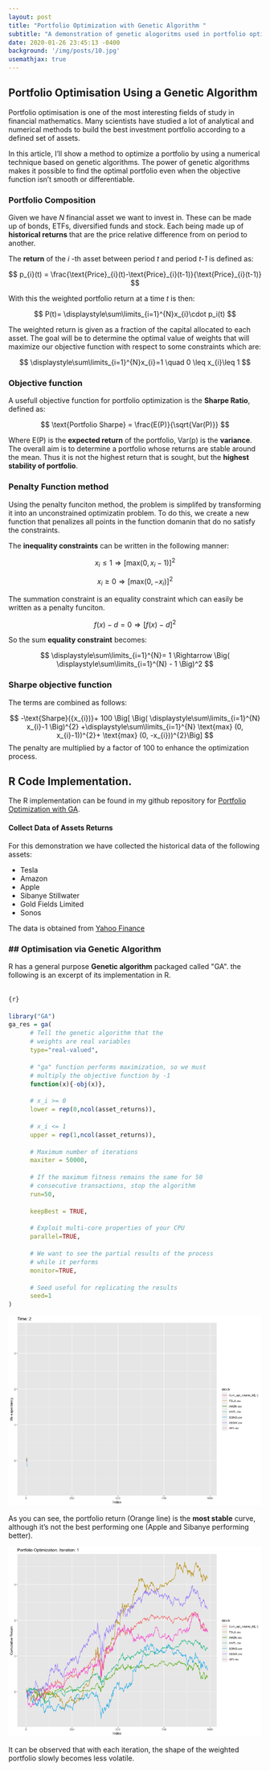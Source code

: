 ```yaml
---
layout: post
title: "Portfolio Optimization with Genetic Algorithm "
subtitle: "A demonstration of genetic alogoritms used in portfolio optimization"
date: 2020-01-26 23:45:13 -0400
background: '/img/posts/10.jpg'
usemathjax: true
---
```


## Portfolio Optimisation Using a Genetic Algorithm

Portfolio optimisation is one of the most interesting fields of study in financial mathematics. Many scientists have studied a lot of analytical and numerical methods to build the best investment portfolio according to a defined set of assets.

In this article, I’ll show a method to optimize a portfolio by using a numerical technique based on genetic algorithms. The power of genetic algorithms makes it possible to find the optimal portfolio even when the objective function isn’t smooth or differentiable.

### Portfolio Composition

Given we have *N* financial asset we want to invest in. These can be made up of bonds, ETFs, diversified funds and stock. Each being made up of **historical returns**  that are the price relative difference from on period to another. 

The **return** of the *i* -th asset between period *t* and period *t-1* is defined as:

$$
p_{i}(t) = \frac{\text{Price}_{i}(t)-\text{Price}_{i}(t-1)}{\text{Price}_{i}(t-1)}
$$

With this the weighted portfolio return at a time *t* is then:

$$
P(t)= \displaystyle\sum\limits_{i=1}^{N}x_{i}\cdot p_i(t)
$$

 The weighted return is given as a fraction of the capital allocated to each asset. 
 The goal will be to determine the optimal value of weights that will maximize our objective function with respect to some constraints which are:

$$
\displaystyle\sum\limits_{i=1}^{N}x_{i}=1 \quad 0 \leq x_{i}\leq 1
$$

### Objective function
A usefull objective function for portfolio optimization is the **Sharpe Ratio**, defined as:

$$
\text{Portfolio Sharpe} = \frac{E(P)}{\sqrt{Var(P)}}
$$

Where E(P) is the **expected return** of the portfolio, Var(p) is the **variance**. 
The overall aim is to determine a portfolio whose returns are stable around the mean. Thus it is not the highest return that is sought, but the **highest stability of portfolio**.

### Penalty Function method

Using the penalty funciton method, the problem is simplifed by transforming it into an unconstrained optimizatin problem. To do this, we create a new function that penalizes all points in the function domanin that do no satisfy the constraints.

The **inequality constraints** can be written in the following manner:

$$
x_{i} \leq 1   \Rightarrow [\text{max}(0,x_{i}-1)]^2
$$


$$
x_{i} \geq 0   \Rightarrow [\text{max}(0,-x_{i})]^2
$$


The summation constraint is an equality constraint which can easily be written as a penalty funciton.

$$
f(x) - d = 0 \Rightarrow [f(x) -d]^2
$$

So the sum **equality constraint** becomes:

$$
\displaystyle\sum\limits_{i=1}^{N}= 1 \Rightarrow \Big( \displaystyle\sum\limits_{i=1}^{N} - 1 \Big)^2
$$


### Sharpe objective function
The terms are combined as follows:

$$
-\text{Sharpe}({x_{i})}+ 100 \Big[ \Big( \displaystyle\sum\limits_{i=1}^{N} x_{i}-1 \Big)^{2} +\displaystyle\sum\limits_{i=1}^{N} \text{max} (0, x_{i}-1))^{2}+  \text{max} (0, -x_{i}))^{2}\Big]
$$
The penalty are multiplied by a factor of 100 to enhance the optimization process.


## R Code Implementation.
The R implementation can be found in my github repository for [Portfolio Optimization with GA](https://github.com/lesego94/Machine-Learning.git).

#### Collect Data of Assets Returns
For this demonstration we have collected the historical data of the following assets:

+ Tesla
+ Amazon
+ Apple
+ Sibanye Stillwater
+ Gold Fields Limited
+ Sonos

The data is obtained from [Yahoo Finance](https://finance.yahoo.com/) 

### ## Optimisation via Genetic Algorithm

R has a general purpose **Genetic algorithm** packaged called "GA".  the following is an excerpt of its implementation in R.

```R

{r}

library("GA")
ga_res = ga(
      # Tell the genetic algorithm that the 
      # weights are real variables
      type="real-valued", 
      
      # "ga" function performs maximization, so we must
      # multiply the objective function by -1
      function(x){-obj(x)}, 
      
      # x_i >= 0
      lower = rep(0,ncol(asset_returns)), 
      
      # x_i <= 1
      upper = rep(1,ncol(asset_returns)), 
      
      # Maximum number of iterations 
      maxiter = 50000, 
      
      # If the maximum fitness remains the same for 50
      # consecutive transactions, stop the algorithm
      run=50, 
      
      keepBest = TRUE,
      
      # Exploit multi-core properties of your CPU
      parallel=TRUE,
      
      # We want to see the partial results of the process
      # while it performs
      monitor=TRUE,
      
      # Seed useful for replicating the results
      seed=1
)
```

![output](/img/posts/output.gif)


As you can see, the portfolio return (Orange line) is the **most stable** curve, although it’s not the best performing one (Apple and Sibanye performing better). 


![explicity_my3](/img/posts/explicit_my3.gif)

It can be observed that with each iteration, the shape of the weighted portfolio slowly becomes less volatile. 


